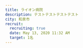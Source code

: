 ```yaml
---
title: ライオン病院
description: テストテストテストテスト
city: 和泉市
recruit:
  recruiting: true
  date: May 13, 2020 11:32 AM
  target: 1名
---
```

